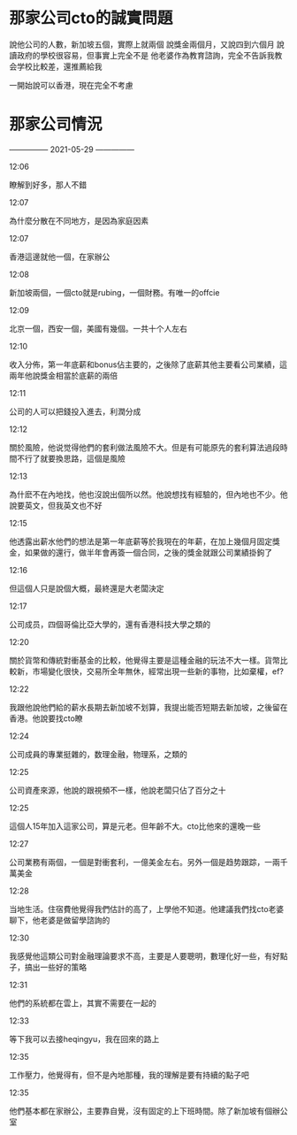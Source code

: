 # 那家公司cto的誠實問題

說他公司的人數，新加坡五個，實際上就兩個
說獎金兩個月，又說四到六個月
說讀政府的學校很容易，但事實上完全不是
他老婆作為教育諮詢，完全不告訴我教会学校比較差，還推薦給我

一開始說可以香港，現在完全不考慮

# 那家公司情況

————— 2021-05-29 —————

 12:06

瞭解到好多，那人不錯

 12:07

為什麼分散在不同地方，是因為家庭因素

 12:07

香港這邊就他一個，在家辦公

 12:08

新加坡兩個，一個cto就是rubing，一個財務。有唯一的offcie

 12:09

北京一個，西安一個，美國有幾個。一共十个人左右

 12:10

收入分佈，第一年底薪和bonus佔主要的，之後除了底薪其他主要看公司業績，這兩年他說獎金相當於底薪的兩倍

 12:11

公司的人可以把錢投入進去，利潤分成

 12:12

關於風險，他说觉得他們的套利做法風險不大。但是有可能原先的套利算法過段時間不行了就要換思路，這個是風險

 12:13

為什麽不在內地找，他也沒說出個所以然。他說想找有經驗的，但內地也不少。他說要英文，但我英文也不好

 12:15

他透露出薪水他們的想法是第一年底薪等於我現在的年薪，在加上幾個月固定獎金，如果做的還行，做半年會再簽一個合同，之後的獎金就跟公司業績掛鉤了

 12:16

但這個人只是說個大概，最終還是大老闆決定

 12:17

公司成员，四個哥倫比亞大學的，還有香港科技大學之類的

 12:20

關於貨幣和傳統對衝基金的比較，他覺得主要是這種金融的玩法不大一樣。貨幣比較新，市場變化很快，交易所全年無休，經常出現一些新的事物，比如棄權，ef?

 12:22

我跟他說他們給的薪水長期去新加坡不划算，我提出能否短期去新加坡，之後留在香港。他說要找cto瞭

 12:24

公司成員的專業挺雜的，数理金融，物理系，之類的

 12:25

公司資產來源，他說的跟視頻不一樣，他說老闆只佔了百分之十

 12:25

這個人15年加入這家公司，算是元老。但年齡不大。cto比他來的還晚一些

 12:27

公司業務有兩個，一個是對衝套利，一億美金左右。另外一個是趋势跟踪，一兩千萬美金

 12:28

当地生活。住宿費他覺得我們估計的高了，上學他不知道。他建議我們找cto老婆聊下，他老婆是做留學諮詢的

 12:30

我感覺他這類公司對金融理論要求不高，主要是人要聰明，數理化好一些，有好點子，搞出一些好的策略

 12:31

他們的系統都在雲上，其實不需要在一起的

 12:33

等下我可以去接heqingyu，我在回來的路上

 12:35

工作壓力，他覺得有，但不是內地那種，我的理解是要有持續的點子吧

 12:35

他們基本都在家辦公，主要靠自覺，沒有固定的上下班時間。除了新加坡有個辦公室